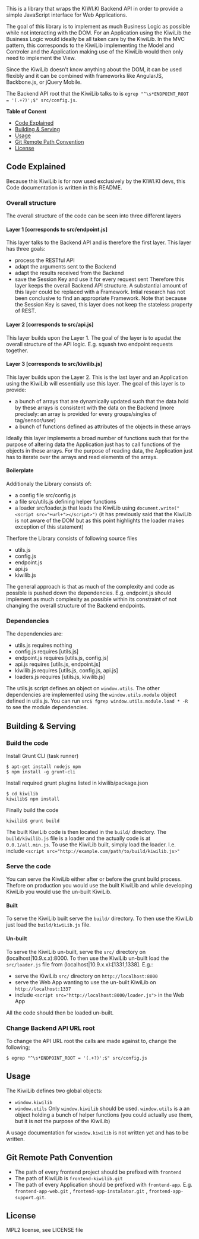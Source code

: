 This is a library that wraps the KIWI.KI Backend API in order to provide a simple JavaScript interface for Web Applications.

The goal of this library is to implement as much Business Logic as possible while not interacting with the DOM.
For an Application using the KiwiLib the Business Logic would ideally be all taken care by the KiwiLib.
In the MVC pattern, this corresponds to the KiwiLib implementing the Model and Controler and the Application making use of the KiwiLib would then only need to implement the View.

Since the KiwiLib doesn't know anything about the DOM, it can be used flexibly and it can be combined with frameworks like AngularJS, Backbone.js, or jQuery Mobile.


The Backend API root that the KiwiLib talks to is `egrep "^\s*ENDPOINT_ROOT = '(.+?)';$" src/config.js`.




[comment]: <> (this should be a comment and only visible in the source, github supports this trick and gitlab doesn't)
[comment]: <> (TOC works on github but not on gilab; github generates href links where gitlab doesn't)
**Table of Conent**
- [Code Explained](#code-explained)
- [Building & Serving](#building-serving)
- [Usage](#usage)
- [Git Remote Path Convention](#git-remote-path-convention)
- [License](#license)



## Code Explained
Because this KiwiLib is for now used exclusively by the KIWI.KI devs, this Code documentation is written in this README.


### Overall structure

The overall structure of the code can be seen into three different layers

#### Layer 1 [corresponds to src/endpoint.js]
This layer talks to the Backend API and is therefore the first layer.
This layer has three goals:
 - process the RESTful API
 - adapt the arguments sent to the Backend
 - adapt the results received from the Backend
 - save the Session Key and use it for every request sent
Therefore this layer keeps the overall Backend API structure.
A substantial amount of this layer could be replaced with a Framework. Intial research has not been conclusive to find an appropriate Framework.
Note that because the Session Key is saved, this layer does not keep the stateless property of REST.


#### Layer 2 [corresponds to src/api.js]
This layer builds upon the Layer 1.
The goal of the layer is to apadat the overall structure of the API logic.
E.g. squash two endpoint requests together.


#### Layer 3 [corresponds to src/kiwilib.js]
This layer builds upon the Layer 2.
This is the last layer and an Application using the KiwiLib will essentially use this layer.
The goal of this layer is to provide:
 - a bunch of arrays that are dynamically updated such that the data hold by these arrays is consistent with the data on the Backend (more precisely: an array is provided for every groups/singles of tag/sensor/user)
 - a bunch of functions defined as attributes of the objects in these arrays

Ideally this layer implements a broad number of functions such that for the purpose of altering data the Application just has to call functions of the objects in these arrays.
For the purpose of reading data, the Application just has to iterate over the arrays and read elements of the arrays.


#### Boilerplate
Additionaly the Library consists of:
 - a config file src/config.js
 - a file src/utils.js defining helper functions
 - a loader src/loader.js that loads the KiwiLib using `document.write("<script src="+url+"></script>")` (it has previously said that the KiwiLib is not aware of the DOM but as this point highlights the loader makes exception of this statement)


Therfore the Library consists of following source files
 - utils.js
 - config.js
 - endpoint.js
 - api.js
 - kiwilib.js


The general approach is that as much of the complexity and code as possible is pushed down the dependencies. E.g. endpoint.js should implement as much complexity as possible within its constraint of not changing the overall structure of the Backend endpoints.


### Dependencies

The dependencies are:
 - utils.js    requires nothing
 - config.js   requires [utils.js]
 - endpoint.js requires [utils.js, config.js]
 - api.js      requires [utils.js, endpoint.js]
 - kiwilib.js  requires [utils.js, config.js, api.js]
 - loaders.js  requires [utils.js, kiwilib.js]

The utils.js script defines an object on `window.utils`.
The other dependencies are implemented using the `window.utils.module` object defined in utils.js.
You can run `src$ fgrep window.utils.module.load * -R` to see the module dependencies.



## Building & Serving


### Build the code

Install Grunt CLI (task runner)

    $ apt-get install nodejs npm
    $ npm install -g grunt-cli

Install required grunt plugins listed in kiwilib/package.json

    $ cd kiwilib
    kiwilib$ npm install

Finally build the code

    kiwilib$ grunt build

The built KiwiLib code is then located in the `build/` directory.
The `build/kiwilib.js` file is a loader and the actually code is at `0.0.1/all.min.js`.
To use the KiwiLib built, simply load the loader. I.e. include `<script src="http://example.com/path/to/build/kiwilib.js>"`


### Serve the code

You can serve the KiwiLib either after or before the grunt build process.
Thefore on production you would use the built KiwiLib and while developing KiwiLib you would use the un-built KiwiLib.


#### Built
To serve the KiwiLib built serve the `build/` directory.
To then use the KiwiLib just load the `build/kiwiLib.js` file.


#### Un-built

To serve the KiwiLib un-built, serve the `src/` directory on (localhost|10.9.x.x):8000.
To then use the KiwiLib un-built load the `src/loader.js` file from (localhost|10.9.x.x):[1331,1338].
E.g.:
 - serve the KiwiLib `src/` directory on `http://localhost:8000`
 - serve the Web App wanting to use the un-built KiwiLib on `http://localhost:1337`
 - include `<script src="http://localhost:8000/loader.js">` in the Web App

All the code should then be loaded un-built.

### Change Backend API URL root

To change the API URL root the calls are made against to, change the following; 

    $ egrep "^\s*ENDPOINT_ROOT = '(.+?)';$" src/config.js



## Usage

The KiwiLib defines two global objects:
 - `window.kiwilib`
 - `window.utils`
Only `window.kiwilib` should be used.
`window.utils` is a an object holding a bunch of helper functions (you could actually use them, but it is not the purpose of the KiwiLib)


A usage documentation for `window.kiwilib` is not written yet and has to be written.

[comment]: <> (That said, a good start to see how to use `window.kiwilib` object, have a look at the minimalistic AngularJS view implementation that makes use of the KiwiLib at `https://github.com/KIWIKIGMBH/frontend-app-web`)



## Git Remote Path Convention
 - The path of every frontend project should be prefixed with `frontend`
 - The path of KiwiLib is `frontend-kiwilib.git`
 - The path of every Application should be prefixed with `frontend-app`. E.g. `frontend-app-web.git` , `frontend-app-instalator.git` , `frontend-app-support.git`.



## License
MPL2 license, see LICENSE file

